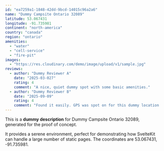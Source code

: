 ```yaml
---
id: "ea7259a1-1848-42dd-9bcd-14015c96a2a6"
name: "Dummy Campsite Ontario 32089"
latitude: 53.067431
longitude: -91.735981
continent: "north-america"
country: "canada"
region: "ontario"
amenities:
  - "water"
  - "cell-service"
  - "fire-pit"
images:
  - "https://res.cloudinary.com/demo/image/upload/v1/sample.jpg"
reviews:
  - author: "Dummy Reviewer A"
    date: "2025-03-027"
    rating: 4
    comment: "A nice, quiet dummy spot with some basic amenities."
  - author: "Dummy Reviewer B"
    date: "2025-09-09"
    rating: 4
    comment: "Found it easily. GPS was spot on for this dummy location."
---
```


This is a **dummy description** for Dummy Campsite Ontario 32089, generated for the proof of concept.

It provides a serene environment, perfect for demonstrating how SvelteKit can handle a large number of static pages. The coordinates are 53.067431, -91.735981.
